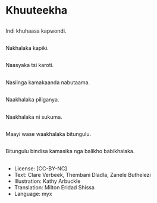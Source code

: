# Khuuteekha

##
Indi khuhaasa
kapwondi.

##
Nakhalaka kapiki.

##
Naasyaka tsi karoti.

##
Nasiinga kamakaanda
nabutaama.

##
Naakhalaka piliganya.

##
Naakhalaka ni sukuma.

##
Maayi wase waakhalaka
bitungulu.

##
Bitungulu bindisa
kamasika nga balikho
babikhalaka.

##
* License: [CC-BY-NC]
* Text: Clare Verbeek, Thembani Dladla, Zanele Buthelezi
* Illustration: Kathy Arbuckle
* Translation: Milton Eridad Shissa
* Language: myx
